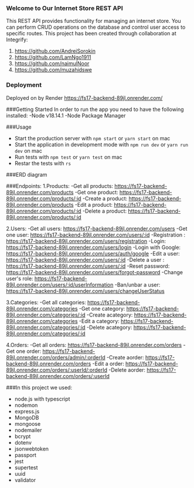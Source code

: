 ### Welcome to Our Internet Store REST API
This REST API provides functionality for managing an internet store. You can perform CRUD operations on the database and control user access to specific routes.
This project has been created through collaboration at Integrify:
1. https://github.com/AndreiSorokin 
2. https://github.com/LamNgo1911
3. https://github.com/naimulNoor
4. https://github.com/muzahidswe

### Deployment
Deployed on by Render
https://fs17-backend-89jl.onrender.com/

###Getting Started
In order to run the app you need to have the following installed:
-Node v18.14.1
-Node Package Manager

###Usage
- Start the production server with `npm start` or `yarn start` on mac
- Start the application in development mode with `npm run dev` or `yarn run dev` on mac
- Run tests with `npm test` or `yarn test` on mac 
- Restar the tests with `rs`

###ERD diagram

###Endpoints:
 1.Products:
    -Get all products: https://fs17-backend-89jl.onrender.com/products
    -Get one product: https://fs17-backend-89jl.onrender.com/products/:id
    -Create a product: https://fs17-backend-89jl.onrender.com/products
    -Edit a product: https://fs17-backend-89jl.onrender.com/products/:id
    -Delete a product: https://fs17-backend-89jl.onrender.com/products/:id

 2.Users:
    -Get all users: https://fs17-backend-89jl.onrender.com/users
    -Get one user: https://fs17-backend-89jl.onrender.com/users/:id
    -Registration : https://fs17-backend-89jl.onrender.com/users/registration
    -Login: https://fs17-backend-89jl.onrender.com/users/login
    -Login with Google: https://fs17-backend-89jl.onrender.com/users/auth/google
    -Edit a user: https://fs17-backend-89jl.onrender.com/users/:id
    -Delete a user : https://fs17-backend-89jl.onrender.com/users/:id
    -Reset password: https://fs17-backend-89jl.onrender.com/users/forgot-password
    -Change user's role: https://fs17-backend-89jl.onrender.com/users/:id/userInformation
    -Ban/unbar a user: https://fs17-backend-89jl.onrender.com/users/changeUserStatus

 3.Categories:
    -Get all categories: https://fs17-backend-89jl.onrender.com/categories
    -Get one category: https://fs17-backend-89jl.onrender.com/categories/:id
    -Create acategory: https://fs17-backend-89jl.onrender.com/categories
    -Edit a category: https://fs17-backend-89jl.onrender.com/categories/:id
    -Delete acategory: https://fs17-backend-89jl.onrender.com/categories/:id 

 4.Orders:
    -Get all orders: https://fs17-backend-89jl.onrender.com/orders
    -Get one order: https://fs17-backend-89jl.onrender.com/orders/admin/:orderId
    -Create aorder: https://fs17-backend-89jl.onrender.com/orders
    -Edit a order: https://fs17-backend-89jl.onrender.com/orders/:userId/:orderId
    -Delete aorder: https://fs17-backend-89jl.onrender.com/orders/:userId

###In this project we used:
- node.js with typescript
- nodemon
- express.js
- MongoDB
- mongoose
- nodemailer
- bcrypt
- dotenv
- jsonwebtoken
- passport
- jest
- supertest
- uuid
- validator